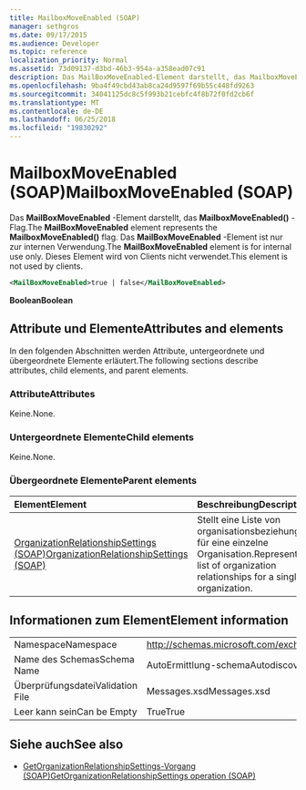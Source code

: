 ```yaml
---
title: MailboxMoveEnabled (SOAP)
manager: sethgros
ms.date: 09/17/2015
ms.audience: Developer
ms.topic: reference
localization_priority: Normal
ms.assetid: 73d09137-d3bd-46b3-954a-a358ead07c91
description: Das MailBoxMoveEnabled-Element darstellt, das MailboxMoveEnabled()-Flag. Das MailBoxMoveEnabled-Element ist nur zur internen Verwendung. Dieses Element wird von Clients nicht verwendet.
ms.openlocfilehash: 9ba4f49cbd43ab8ca24d9597f69b55c448fd9263
ms.sourcegitcommit: 34041125dc8c5f993b21cebfc4f8b72f0fd2cb6f
ms.translationtype: MT
ms.contentlocale: de-DE
ms.lasthandoff: 06/25/2018
ms.locfileid: "19830292"
---
```

# <a name="mailboxmoveenabled-soap"></a><span data-ttu-id="f8b0a-105">MailboxMoveEnabled (SOAP)</span><span class="sxs-lookup"><span data-stu-id="f8b0a-105">MailboxMoveEnabled (SOAP)</span></span>

<span data-ttu-id="f8b0a-106">Das **MailBoxMoveEnabled** -Element darstellt, das **MailboxMoveEnabled()** -Flag.</span><span class="sxs-lookup"><span data-stu-id="f8b0a-106">The **MailBoxMoveEnabled** element represents the **MailboxMoveEnabled()** flag.</span></span> <span data-ttu-id="f8b0a-107">Das **MailBoxMoveEnabled** -Element ist nur zur internen Verwendung.</span><span class="sxs-lookup"><span data-stu-id="f8b0a-107">The **MailBoxMoveEnabled** element is for internal use only.</span></span> <span data-ttu-id="f8b0a-108">Dieses Element wird von Clients nicht verwendet.</span><span class="sxs-lookup"><span data-stu-id="f8b0a-108">This element is not used by clients.</span></span> 
  
```XML
<MailBoxMoveEnabled>true | false</MailBoxMoveEnabled>
```

<span data-ttu-id="f8b0a-109">**Boolean**</span><span class="sxs-lookup"><span data-stu-id="f8b0a-109">**Boolean**</span></span>

## <a name="attributes-and-elements"></a><span data-ttu-id="f8b0a-110">Attribute und Elemente</span><span class="sxs-lookup"><span data-stu-id="f8b0a-110">Attributes and elements</span></span>

<span data-ttu-id="f8b0a-111">In den folgenden Abschnitten werden Attribute, untergeordnete und übergeordnete Elemente erläutert.</span><span class="sxs-lookup"><span data-stu-id="f8b0a-111">The following sections describe attributes, child elements, and parent elements.</span></span>
  
### <a name="attributes"></a><span data-ttu-id="f8b0a-112">Attribute</span><span class="sxs-lookup"><span data-stu-id="f8b0a-112">Attributes</span></span>

<span data-ttu-id="f8b0a-113">Keine.</span><span class="sxs-lookup"><span data-stu-id="f8b0a-113">None.</span></span>
  
### <a name="child-elements"></a><span data-ttu-id="f8b0a-114">Untergeordnete Elemente</span><span class="sxs-lookup"><span data-stu-id="f8b0a-114">Child elements</span></span>

<span data-ttu-id="f8b0a-115">Keine.</span><span class="sxs-lookup"><span data-stu-id="f8b0a-115">None.</span></span>
  
### <a name="parent-elements"></a><span data-ttu-id="f8b0a-116">Übergeordnete Elemente</span><span class="sxs-lookup"><span data-stu-id="f8b0a-116">Parent elements</span></span>

|<span data-ttu-id="f8b0a-117">**Element**</span><span class="sxs-lookup"><span data-stu-id="f8b0a-117">**Element**</span></span>|<span data-ttu-id="f8b0a-118">**Beschreibung**</span><span class="sxs-lookup"><span data-stu-id="f8b0a-118">**Description**</span></span>|
|:-----|:-----|
|[<span data-ttu-id="f8b0a-119">OrganizationRelationshipSettings (SOAP)</span><span class="sxs-lookup"><span data-stu-id="f8b0a-119">OrganizationRelationshipSettings (SOAP)</span></span>](organizationrelationshipsettings-soap.md) <br/> |<span data-ttu-id="f8b0a-120">Stellt eine Liste von organisationsbeziehungen für eine einzelne Organisation.</span><span class="sxs-lookup"><span data-stu-id="f8b0a-120">Represents a list of organization relationships for a single organization.</span></span>  <br/> |
   
## <a name="element-information"></a><span data-ttu-id="f8b0a-121">Informationen zum Element</span><span class="sxs-lookup"><span data-stu-id="f8b0a-121">Element information</span></span>

|||
|:-----|:-----|
|<span data-ttu-id="f8b0a-122">Namespace</span><span class="sxs-lookup"><span data-stu-id="f8b0a-122">Namespace</span></span>  <br/> |http://schemas.microsoft.com/exchange/2010/Autodiscover  <br/> |
|<span data-ttu-id="f8b0a-123">Name des Schemas</span><span class="sxs-lookup"><span data-stu-id="f8b0a-123">Schema Name</span></span>  <br/> |<span data-ttu-id="f8b0a-124">AutoErmittlung-schema</span><span class="sxs-lookup"><span data-stu-id="f8b0a-124">Autodiscover schema</span></span>  <br/> |
|<span data-ttu-id="f8b0a-125">Überprüfungsdatei</span><span class="sxs-lookup"><span data-stu-id="f8b0a-125">Validation File</span></span>  <br/> |<span data-ttu-id="f8b0a-126">Messages.xsd</span><span class="sxs-lookup"><span data-stu-id="f8b0a-126">Messages.xsd</span></span>  <br/> |
|<span data-ttu-id="f8b0a-127">Leer kann sein</span><span class="sxs-lookup"><span data-stu-id="f8b0a-127">Can be Empty</span></span>  <br/> |<span data-ttu-id="f8b0a-128">True</span><span class="sxs-lookup"><span data-stu-id="f8b0a-128">True</span></span>  <br/> |
   
## <a name="see-also"></a><span data-ttu-id="f8b0a-129">Siehe auch</span><span class="sxs-lookup"><span data-stu-id="f8b0a-129">See also</span></span>

- [<span data-ttu-id="f8b0a-130">GetOrganizationRelationshipSettings-Vorgang (SOAP)</span><span class="sxs-lookup"><span data-stu-id="f8b0a-130">GetOrganizationRelationshipSettings operation (SOAP)</span></span>](getorganizationrelationshipsettings-operation-soap.md)

